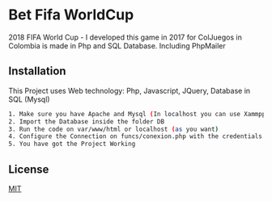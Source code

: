 # Bet Fifa WorldCup

2018 FIFA World Cup - I developed this game in 2017 for ColJuegos in Colombia is made in Php and SQL Database. Including PhpMailer

## Installation

This Project uses Web technology: Php, Javascript, JQuery, Database in SQL (Mysql)

```bash
1. Make sure you have Apache and Mysql (In localhost you can use Xammpp o MAMP)
2. Import the Database inside the folder DB
3. Run the code on var/www/html or localhost (as you want)
4. Configure the Connection on funcs/conexion.php with the credentials to the Database
5. You have got the Project Working
```

## License
[MIT](https://choosealicense.com/licenses/mit/)
